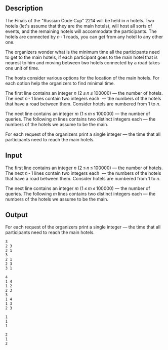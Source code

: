 ## Description

<div><p>The Finals of the "Russian Code Cup" 2214 will be held in <span class="tex-span"><i>n</i></span> hotels. Two hotels (let's assume that they are the main hotels), will host all sorts of events, and the remaining hotels will accommodate the participants. The hotels are connected by <span class="tex-span"><i>n</i> - 1</span> roads, you can get from any hotel to any other one.</p><p>The organizers wonder what is the minimum time all the participants need to get to the main hotels, if each participant goes to the main hotel that is nearest to him and moving between two hotels connected by a road takes one unit of time.</p><p>The hosts consider various options for the location of the main hotels. For each option help the organizers to find minimal time.</p></div><div class="input-specification"><p>The first line contains an integer <span class="tex-span"><i>n</i></span> (<span class="tex-span">2 ≤ <i>n</i> ≤ 100000</span>)&nbsp;— the number of hotels. The next <span class="tex-span"><i>n</i> - 1</span> lines contain two integers each &nbsp;— the numbers of the hotels that have a road between them. Consider hotels are numbered from <span class="tex-span">1</span> to <span class="tex-span"><i>n</i></span>.</p><p>The next line contains an integer <span class="tex-span"><i>m</i></span> (<span class="tex-span">1 ≤ <i>m</i> ≤ 100000</span>)&nbsp;— the number of queries. The following <span class="tex-span"><i>m</i></span> lines contains two distinct integers each&nbsp;— the numbers of the hotels we assume to be the main.</p></div><div class="output-specification"><p>For each request of the organizers print a single integer&nbsp;— the time that all participants need to reach the main hotels.</p></div>

## Input

<p>The first line contains an integer <span class="tex-span"><i>n</i></span> (<span class="tex-span">2 ≤ <i>n</i> ≤ 100000</span>)&nbsp;— the number of hotels. The next <span class="tex-span"><i>n</i> - 1</span> lines contain two integers each &nbsp;— the numbers of the hotels that have a road between them. Consider hotels are numbered from <span class="tex-span">1</span> to <span class="tex-span"><i>n</i></span>.</p><p>The next line contains an integer <span class="tex-span"><i>m</i></span> (<span class="tex-span">1 ≤ <i>m</i> ≤ 100000</span>)&nbsp;— the number of queries. The following <span class="tex-span"><i>m</i></span> lines contains two distinct integers each&nbsp;— the numbers of the hotels we assume to be the main.</p>

## Output

<p>For each request of the organizers print a single integer&nbsp;— the time that all participants need to reach the main hotels.</p>





```input1
3
2 3
3 1
3
2 1
2 3
3 1

```




```input2
4
1 4
1 2
2 3
3
1 4
1 3
2 3

```




```output1
1
1
1

```




```output2
2
1
2

```


